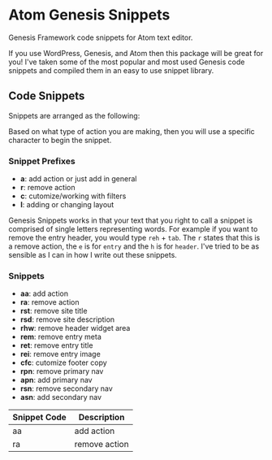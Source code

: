 # Atom Genesis Snippets

Genesis Framework code snippets for Atom text editor.

If you use WordPress, Genesis, and Atom then this package will be great for you! I've taken some of the most popular and most used Genesis code snippets and compiled them in an easy to use snippet library.

## Code Snippets
Snippets are arranged as the following:

Based on what type of action you are making, then you will use a specific character to begin the snippet.

### Snippet Prefixes
- **a**: add action or just add in general
- **r**: remove action
- **c**: cutomize/working with filters
- **l**: adding or changing layout

Genesis Snippets works in that your text that you right to call a snippet is comprised of single letters representing words. For example if you want to remove the entry header, you would type `reh` + `tab`. The `r` states that this is a remove action, the `e` is for `entry` and the `h` is for `header`. I've tried to be as sensible as I can in how I write out these snippets.

### Snippets
- **aa**: add action
- **ra**: remove action
- **rst**: remove site title
- **rsd**: remove site description
- **rhw**: remove header widget area
- **rem**: remove entry meta
- **ret**: remove entry title
- **rei**: remove entry image
- **cfc**: cutomize footer copy
- **rpn**: remove primary nav
- **apn**: add primary nav
- **rsn**: remove secondary nav
- **asn**: add secondary nav

| Snippet Code | Description          |
| ------------- | ----------- |
| aa      | add action |
| ra     | remove action     |

